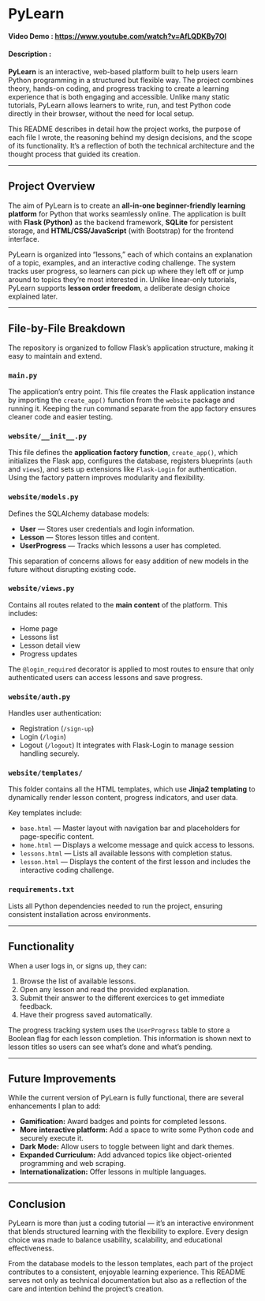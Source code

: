 # PyLearn

#### Video Demo : https://www.youtube.com/watch?v=AfLQDKBy7OI

#### Description :

**PyLearn** is an interactive, web-based platform built to help users learn Python programming in a structured but flexible way. The project combines theory, hands-on coding, and progress tracking to create a learning experience that is both engaging and accessible. Unlike many static tutorials, PyLearn allows learners to write, run, and test Python code directly in their browser, without the need for local setup.  

This README describes in detail how the project works, the purpose of each file I wrote, the reasoning behind my design decisions, and the scope of its functionality. It’s a reflection of both the technical architecture and the thought process that guided its creation.

---

## Project Overview

The aim of PyLearn is to create an **all-in-one beginner-friendly learning platform** for Python that works seamlessly online. The application is built with **Flask (Python)** as the backend framework, **SQLite** for persistent storage, and **HTML/CSS/JavaScript** (with Bootstrap) for the frontend interface.  

PyLearn is organized into “lessons,” each of which contains an explanation of a topic, examples, and an interactive coding challenge. The system tracks user progress, so learners can pick up where they left off or jump around to topics they’re most interested in. Unlike linear-only tutorials, PyLearn supports **lesson order freedom**, a deliberate design choice explained later.

---

## File-by-File Breakdown

The repository is organized to follow Flask’s application structure, making it easy to maintain and extend.

### `main.py`
The application’s entry point. This file creates the Flask application instance by importing the `create_app()` function from the `website` package and running it. Keeping the run command separate from the app factory ensures cleaner code and easier testing.

### `website/__init__.py`
This file defines the **application factory function**, `create_app()`, which initializes the Flask app, configures the database, registers blueprints (`auth` and `views`), and sets up extensions like `Flask-Login` for authentication. Using the factory pattern improves modularity and flexibility.

### `website/models.py`
Defines the SQLAlchemy database models:
- **User** — Stores user credentials and login information.
- **Lesson** — Stores lesson titles and content.
- **UserProgress** — Tracks which lessons a user has completed.

This separation of concerns allows for easy addition of new models in the future without disrupting existing code.

### `website/views.py`
Contains all routes related to the **main content** of the platform. This includes:
- Home page
- Lessons list
- Lesson detail view
- Progress updates

The `@login_required` decorator is applied to most routes to ensure that only authenticated users can access lessons and save progress.

### `website/auth.py`
Handles user authentication:
- Registration (`/sign-up`)
- Login (`/login`)
- Logout (`/logout`)
It integrates with Flask-Login to manage session handling securely.

### `website/templates/`
This folder contains all the HTML templates, which use **Jinja2 templating** to dynamically render lesson content, progress indicators, and user data.

Key templates include:
- `base.html` — Master layout with navigation bar and placeholders for page-specific content.
- `home.html` — Displays a welcome message and quick access to lessons.
- `lessons.html` — Lists all available lessons with completion status.
- `lesson.html` — Displays the content of the first lesson and includes the interactive coding challenge.

### `requirements.txt`
Lists all Python dependencies needed to run the project, ensuring consistent installation across environments.

---

## Functionality

When a user logs in, or signs up, they can:
1. Browse the list of available lessons.
2. Open any lesson and read the provided explanation.
3. Submit their answer to the different exercices to get immediate feedback.
4. Have their progress saved automatically.

The progress tracking system uses the `UserProgress` table to store a Boolean flag for each lesson completion. This information is shown next to lesson titles so users can see what’s done and what’s pending.

---

## Future Improvements

While the current version of PyLearn is fully functional, there are several enhancements I plan to add:
- **Gamification:** Award badges and points for completed lessons.
- **More interactive platform:** Add a space to write some Python code and securely execute it.
- **Dark Mode:** Allow users to toggle between light and dark themes.
- **Expanded Curriculum:** Add advanced topics like object-oriented programming and web scraping.
- **Internationalization:** Offer lessons in multiple languages.

---

## Conclusion

PyLearn is more than just a coding tutorial — it’s an interactive environment that blends structured learning with the flexibility to explore. Every design choice was made to balance usability, scalability, and educational effectiveness.  

From the database models to the lesson templates, each part of the project contributes to a consistent, enjoyable learning experience. This README serves not only as technical documentation but also as a reflection of the care and intention behind the project’s creation.

